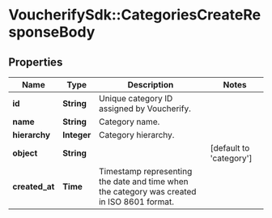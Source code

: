 # VoucherifySdk::CategoriesCreateResponseBody

## Properties

| Name | Type | Description | Notes |
| ---- | ---- | ----------- | ----- |
| **id** | **String** | Unique category ID assigned by Voucherify. |  |
| **name** | **String** | Category name. |  |
| **hierarchy** | **Integer** | Category hierarchy. |  |
| **object** | **String** |  | [default to &#39;category&#39;] |
| **created_at** | **Time** | Timestamp representing the date and time when the category was created in ISO 8601 format. |  |

